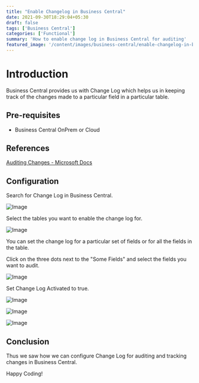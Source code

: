 ```yaml
---
title: "Enable Changelog in Business Central"
date: 2021-09-30T18:29:04+05:30
draft: false
tags: ['Business Central']
categories: ['Functional']
summary: 'How to enable change log in Business Central for auditing'
featured_image: '/content/images/business-central/enable-changelog-in-business-central/Image6.png'
---
```


# Introduction

Business Central provides us with Change Log which helps us in keeping track of the changes made to a particular field in a particular table.

## Pre-requisites
- Business Central OnPrem or Cloud

## References
[Auditing Changes - Microsoft Docs](https://docs.microsoft.com/en-us/dynamics365/business-central/across-log-changes)

## Configuration

Search for Change Log in Business Central.

![Image](/content/images/business-central/enable-changelog-in-business-central/Image1.png)

Select the tables you want to enable the change log for.

![Image](/content/images/business-central/enable-changelog-in-business-central/Image2.png)

You can set the change log for a particular set of fields or for all the fields in the table. 

Click on the three dots next to the "Some Fields" and select  the fields you want to audit.

![Image](/content/images/business-central/enable-changelog-in-business-central/Image3.png)

Set Change Log Activated to true.

![Image](/content/images/business-central/enable-changelog-in-business-central/Image4.png)

![Image](/content/images/business-central/enable-changelog-in-business-central/Image5.png)

![Image](/content/images/business-central/enable-changelog-in-business-central/Image6.png)


## Conclusion

Thus we saw how we can configure Change Log for auditing and tracking changes in Business Central.

Happy Coding!
